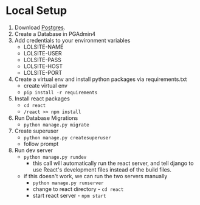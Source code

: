 # Local Setup

1. Download [Postgres](https://www.postgresql.org/).
2. Create a Database in PGAdmin4
3. Add credentials to your environment variables
    * LOLSITE-NAME
    * LOLSITE-USER
    * LOLSITE-PASS
    * LOLSITE-HOST
    * LOLSITE-PORT
4. Create a virtual env and install python packages via requirements.txt
    * create virtual env
    * `pip install -r requirements`
5. Install react packages
    * `cd react`
    * `/react >> npm install`
6. Run Database Migrations 
    * `python manage.py migrate`
7. Create superuser
    * `python manage.py createsuperuser`
    * follow prompt
8. Run dev server
    * `python manage.py rundev`
        * this call will automatically run the react server, and tell django to use React's development files instead of the build files.
    * if this doesn't work, we can run the two servers manually
        * `python manage.py runserver`
        * change to react directory - `cd react`
        * start react server - `npm start`